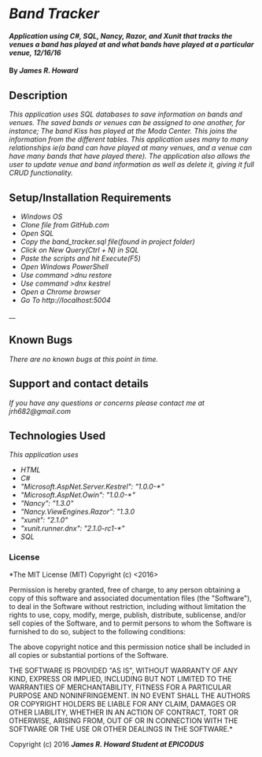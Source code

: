 # _Band Tracker_

#### _Application using C#, SQL, Nancy, Razor, and Xunit that tracks the venues a band has played at and what bands have played at a particular venue, 12/16/16_

#### By _**James R. Howard**_

## Description

_This application uses SQL databases to save information on bands and venues. The saved bands or venues can be assigned to one another, for instance; The band Kiss has played at the Moda Center. This joins the information from the different tables. This application uses many to many relationships ie(a band can have played at many venues, and a venue can have many bands that have played there). The application also allows the user to update venue and band information as well as delete it, giving it full CRUD functionality._

## Setup/Installation Requirements

* _Windows OS_
* _Clone file from GitHub.com_
* _Open SQL_
* _Copy the band_tracker.sql file(found in project folder)_
* _Click on New Query(Ctrl + N) in SQL_
* _Paste the scripts and hit Execute(F5)_
* _Open Windows PowerShell_
* _Use command >dnu restore_
* _Use command >dnx kestrel_
* _Open a Chrome browser_
* _Go To http://localhost:5004_

__

## Known Bugs

_There are no known bugs at this point in time._

## Support and contact details

_If you have any questions or concerns please contact me at jrh682@gmail.com_

## Technologies Used

_This application uses_
* _HTML_
* _C#_
* _"Microsoft.AspNet.Server.Kestrel": "1.0.0-*"_
* _"Microsoft.AspNet.Owin": "1.0.0-*"_
* _"Nancy": "1.3.0"_
* _"Nancy.ViewEngines.Razor": "1.3.0_
* _"xunit": "2.1.0"_
* _"xunit.runner.dnx": "2.1.0-rc1-*"_
* _SQL_

### License

*The MIT License (MIT)
Copyright (c) <2016> <James R. Howard>

Permission is hereby granted, free of charge, to any person obtaining a copy of this software and associated documentation files (the "Software"), to deal in the Software without restriction, including without limitation the rights to use, copy, modify, merge, publish, distribute, sublicense, and/or sell copies of the Software, and to permit persons to whom the Software is furnished to do so, subject to the following conditions:

The above copyright notice and this permission notice shall be included in all copies or substantial portions of the Software.

THE SOFTWARE IS PROVIDED "AS IS", WITHOUT WARRANTY OF ANY KIND, EXPRESS OR IMPLIED, INCLUDING BUT NOT LIMITED TO THE WARRANTIES OF MERCHANTABILITY, FITNESS FOR A PARTICULAR PURPOSE AND NONINFRINGEMENT. IN NO EVENT SHALL THE AUTHORS OR COPYRIGHT HOLDERS BE LIABLE FOR ANY CLAIM, DAMAGES OR OTHER LIABILITY, WHETHER IN AN ACTION OF CONTRACT, TORT OR OTHERWISE, ARISING FROM, OUT OF OR IN CONNECTION WITH THE SOFTWARE OR THE USE OR OTHER DEALINGS IN THE SOFTWARE.*

Copyright (c) 2016 **_James R. Howard Student at EPICODUS_**
